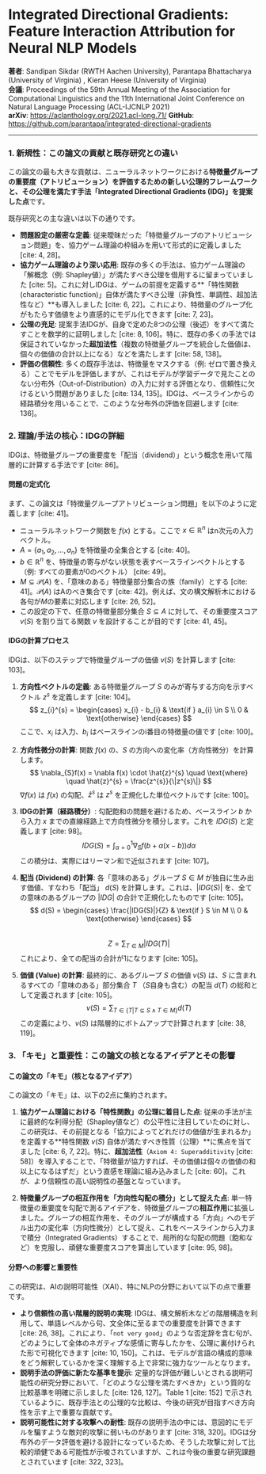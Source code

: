 # Integrated Directional Gradients: Feature Interaction Attribution for Neural NLP Models
**著者**: Sandipan Sikdar (RWTH Aachen University), 
Parantapa Bhattacharya (University of Virginia) ,
Kieran Heese (University of Virginia)  
**会議**: Proceedings of the 59th Annual Meeting of the Association for Computational Linguistics and the 11th International Joint Conference on Natural Language Processing (ACL-IJCNLP 2021)  
**arXiv**: https://aclanthology.org/2021.acl-long.71/ 
**GitHub**: https://github.com/parantapa/integrated-directional-gradients

---

### 1. 新規性：この論文の貢献と既存研究との違い

この論文の最も大きな貢献は、ニューラルネットワークにおける**特徴量グループの重要度（アトリビューション）を評価するための新しい公理的フレームワークと、その公理を満たす手法「Integrated Directional Gradients (IDG)」を提案した点**です。

既存研究との主な違いは以下の通りです。

* **問題設定の厳密な定義**: 従来曖昧だった「特徴量グループのアトリビューション問題」を、協力ゲーム理論の枠組みを用いて形式的に定義しました [cite: 4, 28]。
* **協力ゲーム理論のより深い応用**: 既存の多くの手法は、協力ゲーム理論の「解概念（例: Shapley値）」が満たすべき公理を借用するに留まっていました [cite: 5]。これに対しIDGは、ゲームの前提を定義する**「特性関数(characteristic function)」自体が満たすべき公理（非負性、単調性、超加法性など）**も導入しました [cite: 6, 22]。これにより、特徴量のグループ化がもたらす価値をより直感的にモデル化できます [cite: 7, 23]。
* **公理の充足**: 提案手法IDGが、自身で定めた8つの公理（後述）をすべて満たすことを数学的に証明しました [cite: 8, 106]。特に、既存の多くの手法では保証されていなかった**超加法性**（複数の特徴量グループを統合した価値は、個々の価値の合計以上になる）などを満たします [cite: 58, 138]。
* **評価の信頼性**: 多くの既存手法は、特徴量をマスクする（例: ゼロで置き換える）ことでモデルを評価しますが、これはモデルが学習データで見たことのない分布外（Out-of-Distribution）の入力に対する評価となり、信頼性に欠けるという問題がありました [cite: 134, 135]。IDGは、ベースラインからの経路積分を用いることで、このような分布外の評価を回避します [cite: 136]。

### 2. 理論/手法の核心：IDGの詳細

IDGは、特徴量グループの重要度を「配当（dividend）」という概念を用いて階層的に計算する手法です [cite: 86]。

#### 問題の定式化

まず、この論文は「特徴量グループアトリビューション問題」を以下のように定義します [cite: 41]。

* ニューラルネットワーク関数を $f(x)$ とする。ここで $x \in \mathbb{R}^n$ はn次元の入力ベクトル。
* $A = \{a_1, a_2, ..., a_n\}$ を特徴量の全集合とする [cite: 40]。
* $b \in \mathbb{R}^n$ を、特徴量の寄与がない状態を表すベースラインベクトルとする（例: すべての要素が0のベクトル） [cite: 49]。
* $M \subseteq \mathcal{P}(A)$ を、「意味のある」特徴量部分集合の族（family）とする [cite: 41]。$\mathcal{P}(A)$ はAのべき集合です [cite: 42]。例えば、文の構文解析木における各句が$M$の要素に対応します [cite: 26, 52]。
* この設定の下で、任意の特徴量部分集合 $S \subseteq A$ に対して、その重要度スコア $v(S)$ を割り当てる関数 $v$ を設計することが目的です [cite: 41, 45]。

#### IDGの計算プロセス

IDGは、以下のステップで特徴量グループの価値 $v(S)$ を計算します [cite: 103]。

1.  **方向性ベクトルの定義**:
    ある特徴量グループ $S$ のみが寄与する方向を示すベクトル $z^s$ を定義します [cite: 104]。
    $$
    z_{i}^{s} = \begin{cases} x_{i} - b_{i} & \text{if } a_{i} \in S \\ 0 & \text{otherwise} \end{cases}
    $$
    ここで、$x_i$ は入力、$b_i$ はベースラインのi番目の特徴量の値です [cite: 100]。

2.  **方向性微分の計算**:
    関数 $f(x)$ の、$S$ の方向への変化率（方向性微分）を計算します。
    $$
    \nabla_{S}f(x) = \nabla f(x) \cdot \hat{z}^{s} \quad \text{where} \quad \hat{z}^{s} = \frac{z^{s}}{\|z^{s}\|}
    $$
    $\nabla f(x)$ は $f(x)$ の勾配、$\hat{z}^{s}$ は $z^s$ を正規化した単位ベクトルです [cite: 100]。

3.  **IDGの計算（経路積分）**:
    勾配飽和の問題を避けるため、ベースライン $b$ から入力 $x$ までの直線経路上で方向性微分を積分します。これを $IDG(S)$ と定義します [cite: 98]。
    $$
    IDG(S) = \int_{\alpha=0}^{1} \nabla_{S}f(b+\alpha(x-b)) d\alpha
    $$
    この積分は、実際にはリーマン和で近似されます [cite: 107]。

4.  **配当 (Dividend) の計算**:
    各「意味のある」グループ $S \in M$ が独自に生み出す価値、すなわち「配当」 $d(S)$ を計算します。これは、$|IDG(S)|$ を、全ての意味のあるグループの $|IDG|$ の合計で正規化したものです [cite: 105]。
    $$
    d(S) = \begin{cases} \frac{|IDG(S)|}{Z} & \text{if } S \in M \\ 0 & \text{otherwise} \end{cases}
    $$   
    $$
    Z = \sum_{T \in M} |IDG(T)|
    $$
    これにより、全ての配当の合計が1になります [cite: 105]。

5.  **価値 (Value) の計算**:
    最終的に、あるグループ $S$ の価値 $v(S)$ は、$S$ に含まれるすべての「意味のある」部分集合 $T$ （$S$自身も含む）の配当 $d(T)$ の総和として定義されます [cite: 105]。
    $$
    v(S) = \sum_{T \in \{T | T \subseteq S \land T \in M\}} d(T)
    $$
    この定義により、$v(S)$ は階層的にボトムアップで計算されます [cite: 38, 119]。

### 3. 「キモ」と重要性：この論文の核となるアイデアとその影響

#### この論文の「キモ」（核となるアイデア）

この論文の「キモ」は、以下の2点に集約されます。

1.  **協力ゲーム理論における「特性関数」の公理に着目した点**:
    従来の手法が主に最終的な利得分配（Shapley値など）の公平性に注目していたのに対し、この研究は、その前提となる「協力によってどれだけの価値が生まれるか」を定義する**特性関数 $v(S)$ 自体が満たすべき性質（公理）**に焦点を当てました [cite: 6, 7, 22]。特に、**超加法性**（`Axiom 4: Superadditivity` [cite: 58]）を導入することで、「特徴量が協力すれば、その価値は個々の価値の和以上になるはずだ」という直感を理論に組み込みました [cite: 60]。これが、より信頼性の高い説明性の基盤となっています。

2.  **特徴量グループの相互作用を「方向性勾配の積分」として捉えた点**:
    単一特徴量の重要度を勾配で測るアイデアを、特徴量グループの**相互作用**に拡張しました。グループの相互作用を、そのグループが構成する「方向」へのモデル出力の変化率（方向性微分）として捉え、これをベースラインから入力まで積分（Integrated Gradients）することで、局所的な勾配の問題（飽和など）を克服し、頑健な重要度スコアを算出しています [cite: 95, 98]。

#### 分野への影響と重要性

この研究は、AIの説明可能性（XAI）、特にNLPの分野において以下の点で重要です。

* **より信頼性の高い階層的説明の実現**: IDGは、構文解析木などの階層構造を利用して、単語レベルから句、文全体に至るまでの重要度を計算できます [cite: 26, 38]。これにより、「`not very good`」のような否定辞を含む句が、どのようにして全体のネガティブな感情に寄与したかを、公理に裏付けられた形で可視化できます [cite: 10, 150]。これは、モデルが言語の構成的意味をどう解釈しているかを深く理解する上で非常に強力なツールとなります。
* **説明手法の評価に新たな基準を提示**: 定量的な評価が難しいとされる説明可能性の研究分野において、「どのような公理を満たすべきか」という質的な比較基準を明確に示しました [cite: 126, 127]。Table 1 [cite: 152] で示されているように、既存手法との公理的な比較は、今後の研究が目指すべき方向性を示す上で重要な貢献です。
* **説明可能性に対する攻撃への耐性**: 既存の説明手法の中には、意図的にモデルを騙すような敵対的攻撃に弱いものがあります [cite: 318, 320]。IDGは分布外のデータ評価を避ける設計になっているため、そうした攻撃に対して比較的頑健である可能性が示唆されていますが、これは今後の重要な研究課題とされています [cite: 322, 323]。
